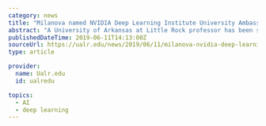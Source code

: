 ```yaml
---
category: news
title: "Milanova named NVIDIA Deep Learning Institute University Ambassador"
abstract: "A University of Arkansas at Little Rock professor has been selected as a teaching ambassador and has been granted essential resources and tools to teach deep learning skills to students, researchers, and professors in Arkansas. Dr. Mariofana Milanova ..."
publishedDateTime: 2019-06-11T14:13:00Z
sourceUrl: https://ualr.edu/news/2019/06/11/milanova-nvidia-deep-learning-institute-ambassador/
type: article

provider:
  name: Ualr.edu
  id: ualredu

topics:
  - AI
  - deep learning
---
```

